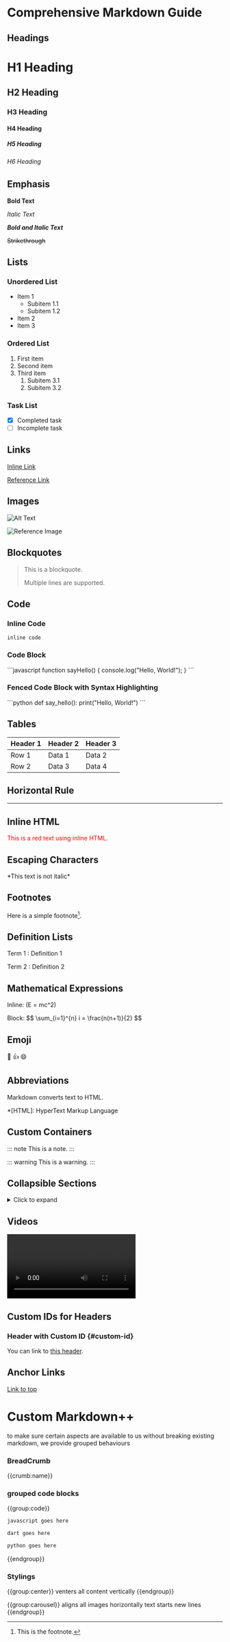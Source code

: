 
# Comprehensive Markdown Guide

## Headings

# H1 Heading
## H2 Heading
### H3 Heading
#### H4 Heading
##### H5 Heading
###### H6 Heading

## Emphasis

**Bold Text**

*Italic Text*

***Bold and Italic Text***

~~Strikethrough~~

## Lists

### Unordered List
- Item 1
  - Subitem 1.1
  - Subitem 1.2
- Item 2
- Item 3

### Ordered List
1. First item
2. Second item
3. Third item
   1. Subitem 3.1
   2. Subitem 3.2

### Task List
- [x] Completed task
- [ ] Incomplete task

## Links

[Inline Link](https://www.example.com)

[Reference Link][1]

[1]: https://www.example.com

## Images

![Alt Text](https://www.example.com/image.jpg)

![Reference Image][2]

[2]: https://www.example.com/image.jpg

## Blockquotes

> This is a blockquote.
>
> Multiple lines are supported.

## Code

### Inline Code
`inline code`

### Code Block
\`\`\`javascript
function sayHello() {
  console.log("Hello, World!");
}
\`\`\`

### Fenced Code Block with Syntax Highlighting
\`\`\`python
def say_hello():
    print("Hello, World!")
\`\`\`

## Tables

| Header 1 | Header 2 | Header 3 |
|----------|----------|----------|
| Row 1    | Data 1   | Data 2   |
| Row 2    | Data 3   | Data 4   |

## Horizontal Rule

---

## Inline HTML

<div style="color: red;">This is a red text using inline HTML.</div>

## Escaping Characters

\*This text is not italic\*

## Footnotes

Here is a simple footnote[^1].

[^1]: This is the footnote.

## Definition Lists

Term 1
: Definition 1

Term 2
: Definition 2

## Mathematical Expressions

Inline: \(E = mc^2\)

Block:
\$\$
\sum_{i=1}^{n} i = \frac{n(n+1)}{2}
\$\$

## Emoji

:tada: :+1: :smile:

## Abbreviations

Markdown converts text to HTML.

*[HTML]: HyperText Markup Language

## Custom Containers

::: note
This is a note.
:::

::: warning
This is a warning.
:::

## Collapsible Sections

<details>
  <summary>Click to expand</summary>
  
  This is a collapsible section.
</details>

## Videos

![Video](https://www.example.com/video.mp4)

## Custom IDs for Headers

### Header with Custom ID {#custom-id}

You can link to [this header](#custom-id).

## Anchor Links

[Link to top](#comprehensive-markdown-guide)


# Custom Markdown++

to make sure certain aspects are available to us without breaking existing markdown, we provide grouped behaviours

### BreadCrumb
{{crumb:name}}

### grouped code blocks
{{group:code}}
```js
javascript goes here
```
```dart
dart goes here
```
```py
python goes here
```
{{endgroup}}

### Stylings
{{group:center}}
venters all content vertically
{{endgroup}}

{{group:carousel}}
aligns all images horizontally
text starts new lines
{{endgroup}}